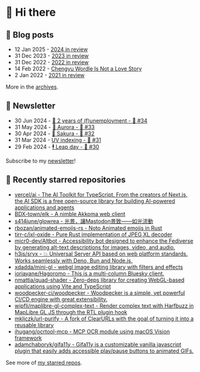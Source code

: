 # 👋 Hi there

## 📝 Blog posts

<!-- feed start -->
- 12 Jan 2025 - [2024 in review](https://cheeaun.com/blog/2025/01/2024-in-review/)
- 31 Dec 2023 - [2023 in review](https://cheeaun.com/blog/2023/12/2023-in-review/)
- 31 Dec 2022 - [2022 in review](https://cheeaun.com/blog/2022/12/2022-in-review/)
- 14 Feb 2022 - [Chengyu Wordle Is Not a Love Story](https://cheeaun.com/blog/2022/02/chengyu-wordle-is-not-a-love-story/)
- 2 Jan 2022 - [2021 in review](https://cheeaun.com/blog/2022/01/2021-in-review/)
<!-- feed end -->

More in the [archives](https://cheeaun.com/blog/archives/).

## 📰 Newsletter

<!-- newsletter start -->
- 30 Jun 2024 - [🎂 2 years of (f)unemployment - 🥫 #34](https://cheeaun.substack.com/p/2-years-of-funemployment-34)
- 31 May 2024 - [🌌 Aurora - 🥫 #33](https://cheeaun.substack.com/p/aurora-33)
- 30 Apr 2024 - [🌸 Sakura - 🥫 #32](https://cheeaun.substack.com/p/sakura-32)
- 31 Mar 2024 - [UV indexing - 🥫 #31](https://cheeaun.substack.com/p/uv-indexing-31)
- 29 Feb 2024 - [🕴️ Leap day - 🥫 #30](https://cheeaun.substack.com/p/leap-day-30)
<!-- newsletter end -->

Subscribe to my [newsletter](https://cheeaun.substack.com/)!

## 🌟 Recently starred repositories

<!-- starred repos start -->
- [vercel/ai - The AI Toolkit for TypeScript. From the creators of Next.js, the AI SDK is a free open-source library for building AI-powered applications and agents ](https://github.com/vercel/ai)
- [BDX-town/elk - A nimble Akkoma web client](https://github.com/BDX-town/elk)
- [s414june/glowrea - 光景，讓Mastodon景致——如光流動](https://github.com/s414june/glowrea)
- [rbozan/animated-emojis-rs - Noto Animated emojis in Rust](https://github.com/rbozan/animated-emojis-rs)
- [tirr-c/jxl-oxide - Pure Rust implementation of JPEG XL decoder](https://github.com/tirr-c/jxl-oxide)
- [micr0-dev/Altbot - Accessibility bot designed to enhance the Fediverse by generating alt-text descriptions for images, video, and audio.](https://github.com/micr0-dev/Altbot)
- [h3js/srvx - 💥 Universal Server API based on web platform standards. Works seamlessly with Deno, Bun and Node.js.](https://github.com/h3js/srvx)
- [xdadda/mini-gl - webgl image editing library with filters and effects ](https://github.com/xdadda/mini-gl)
- [ioriayane/Hagoromo - This is a multi-column Bluesky client.](https://github.com/ioriayane/Hagoromo)
- [nmattia/quad-shader - Zero-deps library for creating WebGL-based applications using Vite and TypeScript](https://github.com/nmattia/quad-shader)
- [woodpecker-ci/woodpecker - Woodpecker is a simple, yet powerful CI/CD engine with great extensibility.](https://github.com/woodpecker-ci/woodpecker)
- [wipfli/maplibre-gl-complex-text - Render complex text with Harfbuzz in MapLibre GL JS through the RTL plugin hook](https://github.com/wipfli/maplibre-gl-complex-text)
- [mkljczk/url-purify - A fork of ClearURLs with the goal of turning it into a reusable library](https://github.com/mkljczk/url-purify)
- [ihugang/ocrtool-mcp - MCP OCR module using macOS Vision framework](https://github.com/ihugang/ocrtool-mcp)
- [adamchaboryk/gifa11y - Gifa11y is a customizable vanilla javascript plugin that easily adds accessible play/pause buttons to animated GIFs.](https://github.com/adamchaboryk/gifa11y)
<!-- starred repos end -->

See more of [my starred repos](https://github.com/stars/cheeaun/).
